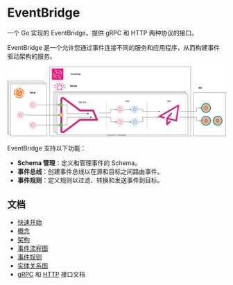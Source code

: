 # EventBridge

一个 Go 实现的 EventBridge，提供 gRPC 和 HTTP 两种协议的接口。

EventBridge 是一个允许您通过事件连接不同的服务和应用程序，从而构建事件驱动架构的服务。

![eventbridge.svg](docs/zh/img/eventbridge.svg)

EventBridge 支持以下功能：
- **Schema 管理**：定义和管理事件的 Schema。
- **事件总线**：创建事件总线以在源和目标之间路由事件。
- **事件规则**：定义规则以过滤、转换和发送事件到目标。

## 文档

- [快速开始](docs/zh/quick-start.md)
- [概念](docs/zh/concepts.md)
- [架构](docs/zh/architecture.md)
- [事件流程图](docs/zh/event-flow.md)
- [事件规则](docs/zh/rule.md)
- [实体关系图](docs/zh/erd.md)
- [gRPC](https://github.com/tianping526/apis/blob/main/api/eventbridge/service/v1/eventbridge_service_v1.proto)
  和 [HTTP](https://github.com/tianping526/apis/blob/main/openapi.yaml)
  接口文档
